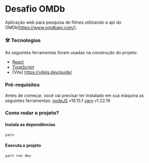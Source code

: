 # Desafio OMDb
Aplicação web para pesquisa de filmes utilizando a api do OMDb[https://www.omdbapi.com/].

### 🛠 Tecnologias
As seguintes ferramentas foram usadas na construção do projeto:
- [React](https://pt-br.reactjs.org/)
- [TypeScript](https://www.typescriptlang.org/)
- [Vite] https://vitejs.dev/guide/

### Pré-requisitos
Antes de começar, você vai precisar ter instalado em sua máquina as seguintes ferramentas:
[nodeJS](https://nodejs.org/en/) v16.15.1
[yarn](https://classic.yarnpkg.com/en/docs/getting-started) v1.22.19

### Como rodar o projeto?

#### Instala as dependências
```shell
yarn 
```
#### Executa o projeto
```shell
yarn run dev
```

